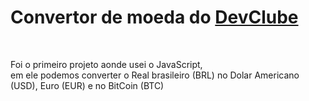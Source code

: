 <h1>Convertor de moeda do <a href="https://rodolfomori.com.br/devclub/">DevClube</a></h1>
<br>
<p>Foi o primeiro projeto aonde usei o JavaScript, <br>em ele podemos converter o Real brasileiro (BRL) no Dolar Americano (USD), Euro (EUR) e no BitCoin (BTC)</p>
